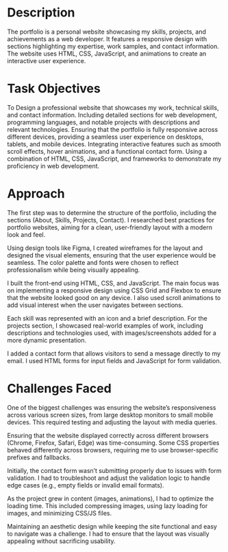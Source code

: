# Description
The portfolio is a personal website showcasing my skills, projects, and achievements as a web developer. It features a responsive design with sections highlighting my expertise, work samples, and contact information. The website uses HTML, CSS, JavaScript, and animations to create an interactive user experience.
# Task Objectives
To Design a professional website that showcases my work, technical skills, and contact information.
Including detailed sections for web development, programming languages, and notable projects with descriptions and relevant technologies.
Ensuring that the portfolio is fully responsive across different devices, providing a seamless user experience on desktops, tablets, and mobile devices.
Integrating interactive features such as smooth scroll effects, hover animations, and a functional contact form.
Using a combination of HTML, CSS, JavaScript, and frameworks to demonstrate my proficiency in web development.
# Approach
The first step was to determine the structure of the portfolio, including the sections (About, Skills, Projects, Contact). I researched best practices for portfolio websites, aiming for a clean, user-friendly layout with a modern look and feel.

Using design tools like Figma, I created wireframes for the layout and designed the visual elements, ensuring that the user experience would be seamless. The color palette and fonts were chosen to reflect professionalism while being visually appealing.

I built the front-end using HTML, CSS, and JavaScript. The main focus was on implementing a responsive design using CSS Grid and Flexbox to ensure that the website looked good on any device. I also used scroll animations to add visual interest when the user navigates between sections.

Each skill was represented with an icon and a brief description. For the projects section, I showcased real-world examples of work, including descriptions and technologies used, with images/screenshots added for a more dynamic presentation.

I added a contact form that allows visitors to send a message directly to my email. I used HTML forms for input fields and JavaScript for form validation.

# Challenges Faced
One of the biggest challenges was ensuring the website’s responsiveness across various screen sizes, from large desktop monitors to small mobile devices. This required testing and adjusting the layout with media queries.

Ensuring that the website displayed correctly across different browsers (Chrome, Firefox, Safari, Edge) was time-consuming. Some CSS properties behaved differently across browsers, requiring me to use browser-specific prefixes and fallbacks.

Initially, the contact form wasn’t submitting properly due to issues with form validation. I had to troubleshoot and adjust the validation logic to handle edge cases (e.g., empty fields or invalid email formats).

 As the project grew in content (images, animations), I had to optimize the loading time. This included compressing images, using lazy loading for images, and minimizing CSS/JS files.

Maintaining an aesthetic design while keeping the site functional and easy to navigate was a challenge. I had to ensure that the layout was visually appealing without sacrificing usability.
